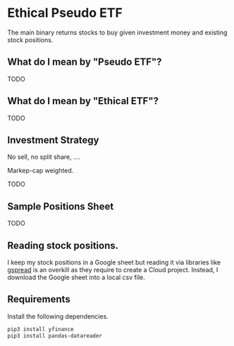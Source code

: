 
# Ethical Pseudo ETF

The main binary returns stocks to buy given investment money and existing stock positions.

## What do I mean by "Pseudo ETF"?

TODO

## What do I mean by "Ethical ETF"?

TODO

## Investment Strategy

No sell, no split share, ....

Markep-cap weighted.

TODO


## Sample Positions Sheet

TODO

## Reading stock positions.

I keep my stock positions in a Google sheet but reading it via libraries like [gspread](https://docs.gspread.org/en/v6.0.0/) is an overkill as they require to create a Cloud project. Instead, I download the Google sheet into a local csv file.

## Requirements

Install the following dependencies.

```bash
pip3 install yfinance
pip3 install pandas-datareader
```
